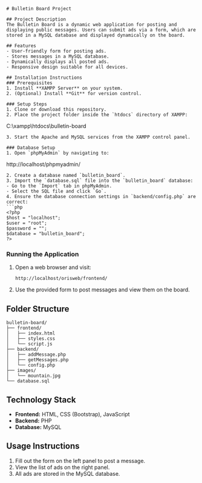 ```
# Bulletin Board Project

## Project Description
The Bulletin Board is a dynamic web application for posting and displaying public messages. Users can submit ads via a form, which are stored in a MySQL database and displayed dynamically on the board.

## Features
- User-friendly form for posting ads.
- Stores messages in a MySQL database.
- Dynamically displays all posted ads.
- Responsive design suitable for all devices.

## Installation Instructions
### Prerequisites
1. Install **XAMPP Server** on your system.
2. (Optional) Install **Git** for version control.

### Setup Steps
1. Clone or download this repository.
2. Place the project folder inside the `htdocs` directory of XAMPP:
   ```
   C:\xampp\htdocs\bulletin-board
   ```
3. Start the Apache and MySQL services from the XAMPP control panel.

### Database Setup
1. Open `phpMyAdmin` by navigating to:
   ```
   http://localhost/phpmyadmin/
   ```
2. Create a database named `bulletin_board`.
3. Import the `database.sql` file into the `bulletin_board` database:
   - Go to the `Import` tab in phpMyAdmin.
   - Select the SQL file and click `Go`.
4. Ensure the database connection settings in `backend/config.php` are correct:
   ```php
   <?php
   $host = "localhost";
   $user = "root";
   $password = "";
   $database = "bulletin_board";
   ?>
   ```

### Running the Application
1. Open a web browser and visit:
   ```
   http://localhost/orisweb/frontend/
   ```
2. Use the provided form to post messages and view them on the board.

## Folder Structure
```
bulletin-board/
├── frontend/
│   ├── index.html
│   ├── styles.css
│   └── script.js
├── backend/
│   ├── addMessage.php
│   ├── getMessages.php
│   └── config.php
├── images/
│   └── mountain.jpg
└── database.sql
```

## Technology Stack
- **Frontend:** HTML, CSS (Bootstrap), JavaScript
- **Backend:** PHP
- **Database:** MySQL

## Usage Instructions
1. Fill out the form on the left panel to post a message.
2. View the list of ads on the right panel.
3. All ads are stored in the MySQL database.


